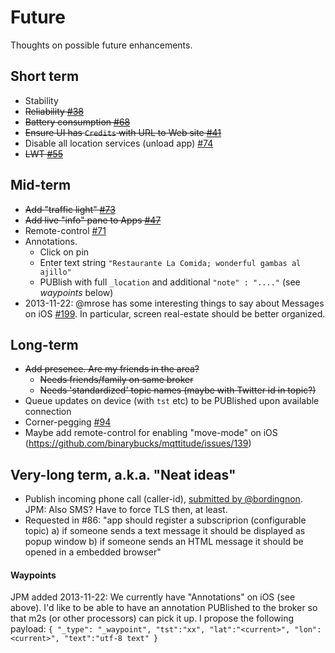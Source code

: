 # Future

Thoughts on possible future enhancements.

## Short term

* Stability
* ~~Reliability [#38](https://github.com/binarybucks/mqttitude/issues/38)~~
* ~~Battery consumption [#68](https://github.com/binarybucks/mqttitude/issues/68)~~
* ~~Ensure UI has `Credits` with URL to Web site [#41](https://github.com/binarybucks/mqttitude/issues/41)~~
* Disable all location services (unload app) [#74](https://github.com/binarybucks/mqttitude/issues/74)
* ~~LWT [#55](https://github.com/binarybucks/mqttitude/issues/55)~~

## Mid-term

* ~~Add "traffic light" [#73](https://github.com/binarybucks/mqttitude/issues/73)~~
* ~~Add live "info" pane to Apps [#47](https://github.com/binarybucks/mqttitude/issues/47)~~
* Remote-control [#71](https://github.com/binarybucks/mqttitude/issues/71)
* Annotations.
  * Click on pin
  * Enter text string `"Restaurante La Comida; wonderful gambas al ajillo"`
  * PUBlish with full `_location` and additional `"note" : "...."` (see _waypoints_ below)
* 2013-11-22: @mrose has some interesting things to say about Messages on iOS [#199](https://github.com/binarybucks/mqttitude/issues/199). In particular, screen real-estate should be better organized.


## Long-term

* ~~Add presence. Are my friends in the area?~~
  * ~~Needs friends/family on same broker~~
  * ~~Needs 'standardized' topic names (maybe with Twitter id in topic?)~~
* Queue updates on device (with `tst` etc) to be PUBlished upon available connection
* Corner-pegging [#94](https://github.com/binarybucks/mqttitude/issues/94)
* Maybe add remote-control for enabling "move-mode" on iOS (https://github.com/binarybucks/mqttitude/issues/139)

## Very-long term, a.k.a. "Neat ideas"

* Publish incoming phone call (caller-id), [submitted by @bordingnon](http://twitter.com/bordignon/status/372627079059079168). JPM: Also SMS? Have to force TLS then, at least.
* Requested in #86: "app should register a subscriprion (configurable topic) a) if someone sends a text message it should be displayed as popup window b) if someone sends an HTML message it should be opened in a embedded browser"

#### Waypoints

JPM added 2013-11-22: We currently have "Annotations" on iOS (see above). I'd like to be able to have an annotation PUBlished to the broker so that m2s (or other processors) can pick it up. I propose the following payload: `{ "_type": "_waypoint", "tst":"xx", "lat":"<current>", "lon":<current>", "text":"utf-8 text" }`

